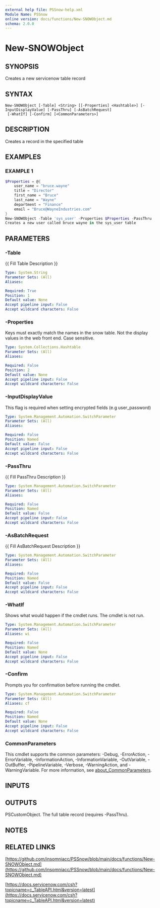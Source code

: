 ```yaml
---
external help file: PSSnow-help.xml
Module Name: PSSnow
online version: docs/functions/New-SNOWObject.md
schema: 2.0.0
---
```


# New-SNOWObject

## SYNOPSIS
Creates a new servicenow table record

## SYNTAX

```
New-SNOWObject [-Table] <String> [[-Properties] <Hashtable>] [-InputDisplayValue] [-PassThru] [-AsBatchRequest]
 [-WhatIf] [-Confirm] [<CommonParameters>]
```

## DESCRIPTION
Creates a record in the specified table

## EXAMPLES

### EXAMPLE 1
```powershell
$Properties = @{
    user_name = "bruce.wayne"
    title = "Director"
    first_name = "Bruce"
    last_name = "Wayne"
    department = "Finance"
    email = "Bruce@WayneIndustries.com"
}
New-SNOWObject -Table 'sys_user' -Properties $Properties -PassThru
Creates a new user called bruce wayne in the sys_user table
```

## PARAMETERS

### -Table
{{ Fill Table Description }}

```yaml
Type: System.String
Parameter Sets: (All)
Aliases:

Required: True
Position: 1
Default value: None
Accept pipeline input: False
Accept wildcard characters: False
```

### -Properties
Keys must exactly match the names in the snow table.
Not the display values in the web front end.
Case sensitive.

```yaml
Type: System.Collections.Hashtable
Parameter Sets: (All)
Aliases:

Required: False
Position: 2
Default value: None
Accept pipeline input: False
Accept wildcard characters: False
```

### -InputDisplayValue
This flag is required when setting encrypted fields (e.g user_password)

```yaml
Type: System.Management.Automation.SwitchParameter
Parameter Sets: (All)
Aliases:

Required: False
Position: Named
Default value: False
Accept pipeline input: False
Accept wildcard characters: False
```

### -PassThru
{{ Fill PassThru Description }}

```yaml
Type: System.Management.Automation.SwitchParameter
Parameter Sets: (All)
Aliases:

Required: False
Position: Named
Default value: False
Accept pipeline input: False
Accept wildcard characters: False
```

### -AsBatchRequest
{{ Fill AsBatchRequest Description }}

```yaml
Type: System.Management.Automation.SwitchParameter
Parameter Sets: (All)
Aliases:

Required: False
Position: Named
Default value: False
Accept pipeline input: False
Accept wildcard characters: False
```

### -WhatIf
Shows what would happen if the cmdlet runs.
The cmdlet is not run.

```yaml
Type: System.Management.Automation.SwitchParameter
Parameter Sets: (All)
Aliases: wi

Required: False
Position: Named
Default value: None
Accept pipeline input: False
Accept wildcard characters: False
```

### -Confirm
Prompts you for confirmation before running the cmdlet.

```yaml
Type: System.Management.Automation.SwitchParameter
Parameter Sets: (All)
Aliases: cf

Required: False
Position: Named
Default value: None
Accept pipeline input: False
Accept wildcard characters: False
```

### CommonParameters
This cmdlet supports the common parameters: -Debug, -ErrorAction, -ErrorVariable, -InformationAction, -InformationVariable, -OutVariable, -OutBuffer, -PipelineVariable, -Verbose, -WarningAction, and -WarningVariable. For more information, see [about_CommonParameters](http://go.microsoft.com/fwlink/?LinkID=113216).

## INPUTS

## OUTPUTS

PSCustomObject. The full table record (requires -PassThru).
## NOTES

## RELATED LINKS

[https://github.com/insomniacc/PSSnow/blob/main/docs/functions/New-SNOWObject.md](https://github.com/insomniacc/PSSnow/blob/main/docs/functions/New-SNOWObject.md)

[https://docs.servicenow.com/csh?topicname=c_TableAPI.html&version=latest](https://docs.servicenow.com/csh?topicname=c_TableAPI.html&version=latest)


